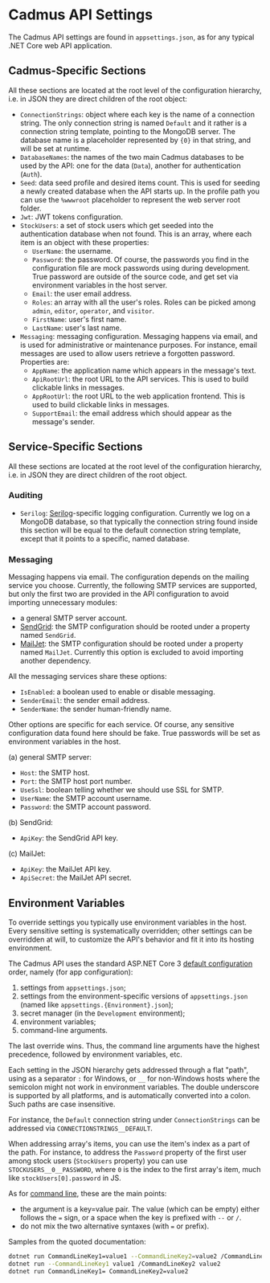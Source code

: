 # Cadmus API Settings

The Cadmus API settings are found in `appsettings.json`, as for any typical .NET Core web API application.

## Cadmus-Specific Sections

All these sections are located at the root level of the configuration hierarchy, i.e. in JSON they are direct children of the root object:

- `ConnectionStrings`: object where each key is the name of a connection string. The only connection string is named `Default` and it rather is a connection string template, pointing to the MongoDB server. The database name is a placeholder represented by `{0}` in that string, and will be set at runtime.
- `DatabaseNames`: the names of the two main Cadmus databases to be used by the API: one for the data (`Data`), another for authentication (`Auth`).
- `Seed`: data seed profile and desired items count. This is used for seeding a newly created database when the API starts up. In the profile path you can use the `%wwwroot` placeholder to represent the web server root folder.
- `Jwt`: JWT tokens configuration.
- `StockUsers`: a set of stock users which get seeded into the authentication database when not found. This is an array, where each item is an object with these properties:
  - `UserName`: the username.
  - `Password`: the password. Of course, the passwords you find in the configuration file are mock passwords using during development. True password are outside of the source code, and get set via environment variables in the host server.
  - `Email`: the user email address.
  - `Roles`: an array with all the user's roles. Roles can be picked among `admin`, `editor`, `operator`, and `visitor`.
  - `FirstName`: user's first name.
  - `LastName`: user's last name.
- `Messaging`: messaging configuration. Messaging happens via email, and is used for administrative or maintenance purposes. For instance, email messages are used to allow users retrieve a forgotten password. Properties are:
  - `AppName`: the application name which appears in the message's text.
  - `ApiRootUrl`: the root URL to the API services. This is used to build clickable links in messages.
  - `AppRootUrl`: the root URL to the web application frontend. This is used to build clickable links in messages.
  - `SupportEmail`: the email address which should appear as the message's sender.

## Service-Specific Sections

All these sections are located at the root level of the configuration hierarchy, i.e. in JSON they are direct children of the root object.

### Auditing

- `Serilog`: [Serilog](https://serilog.net/)-specific logging configuration. Currently we log on a MongoDB database, so that typically the connection string found inside this section will be equal to the default connection string template, except that it points to a specific, named database.

### Messaging

Messaging happens via email. The configuration depends on the mailing service you choose. Currently, the following SMTP services are supported, but only the first two are provided in the API configuration to avoid importing unnecessary modules:

- a general SMTP server account.
- [SendGrid](www.sendgrid.com): the SMTP configuration should be rooted under a property named `SendGrid`.
- [MailJet](www.mailjet.com): the SMTP configuration should be rooted under a property named `MailJet`. Currently this option is excluded to avoid importing another dependency.

All the messaging services share these options:

- `IsEnabled`: a boolean used to enable or disable messaging.
- `SenderEmail`: the sender email address.
- `SenderName`: the sender human-friendly name.

Other options are specific for each service. Of course, any sensitive configuration data found here should be fake. True passwords will be set as environment variables in the host.

(a) general SMTP server:

- `Host`: the SMTP host.
- `Port`: the SMTP host port number.
- `UseSsl`: boolean telling whether we should use SSL for SMTP.
- `UserName`: the SMTP account username.
- `Password`: the SMTP account password.

(b) SendGrid:

- `ApiKey`: the SendGrid API key.

(c) MailJet:

- `ApiKey`: the MailJet API key.
- `ApiSecret`: the MailJet API secret.

## Environment Variables

To override settings you typically use environment variables in the host. Every sensitive setting is systematically overridden; other settings can be overridden at will, to customize the API's behavior and fit it into its hosting environment.

The Cadmus API uses the standard ASP.NET Core 3 [default configuration](https://docs.microsoft.com/en-us/aspnet/core/fundamentals/configuration/?view=aspnetcore-3.1#default-configuration) order, namely (for app configuration):

1. settings from `appsettings.json`;
2. settings from the environment-specific versions of `appsettings.json` (named like `appsettings.{Environment}.json`);
3. secret manager (in the `Development` environment);
4. environment variables;
5. command-line arguments.

The last override wins. Thus, the command line arguments have the highest precedence, followed by environment variables, etc.

Each setting in the JSON hierarchy gets addressed through a flat "path", using as a separator `:` for Windows, or `__` for non-Windows hosts where the semicolon might not work in environment variables. The double underscore is supported by all platforms, and is automatically converted into a colon. Such paths are case insensitive.

For instance, the `Default` connection string under `ConnectionStrings` can be addressed via `CONNECTIONSTRINGS__DEFAULT`.

When addressing array's items, you can use the item's index as a part of the path. For instance, to address the `Password` property of the first user among stock users (`StockUsers` property) you can use `STOCKUSERS__0__PASSWORD`, where `0` is the index to the first array's item, much like `stockUsers[0].password` in JS.

As for [command line](https://docs.microsoft.com/en-us/aspnet/core/fundamentals/configuration/?view=aspnetcore-3.1#command-line-configuration-provider), these are the main points:

- the argument is a key=value pair. The value (which can be empty) either follows the `=` sign, or a space when the key is prefixed with `--` or `/`.
- do not mix the two alternative syntaxes (with `=` or prefix).

Samples from the quoted documentation:

```bash
dotnet run CommandLineKey1=value1 --CommandLineKey2=value2 /CommandLineKey3=value3
dotnet run --CommandLineKey1 value1 /CommandLineKey2 value2
dotnet run CommandLineKey1= CommandLineKey2=value2
```
